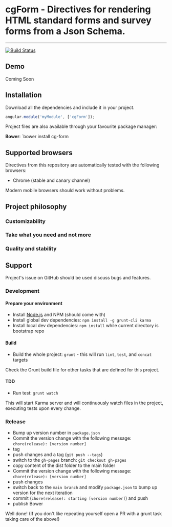 # cgForm - Directives for rendering HTML standard forms and survey forms  from a  Json Schema.

***

[![Build Status](https://travis-ci.org/cghr/cgForm.png?branch=master)](https://travis-ci.org/cghr/cgForm)

## Demo

Coming Soon

## Installation

Download all the dependencies and include it in your project.

```javascript
angular.module('myModule', ['cgForm']);
```

Project files are also available through your favourite package manager:

**Bower**: `bower install cg-form


## Supported browsers

Directives from this repository are automatically tested with the following browsers:

* Chrome (stable and canary channel)

Modern mobile browsers should work without problems.



## Project philosophy



### Customizability



### Take what you need and not more



### Quality and stability


## Support

Project's issue on GitHub should be used discuss bugs and features.


### Development
#### Prepare your environment
* Install [Node.js](http://nodejs.org/) and NPM (should come with)
* Install global dev dependencies: `npm install -g grunt-cli karma`
* Install local dev dependencies: `npm install` while current directory is bootstrap repo

#### Build
* Build the whole project: `grunt` - this will run `lint`, `test`, and `concat` targets


Check the Grunt build file for other tasks that are defined for this project.

#### TDD
* Run test: `grunt watch`
 
This will start Karma server and will continuously watch files in the project, executing tests upon every change.


### Release
* Bump up version number in `package.json`
* Commit the version change with the following message: `chore(release): [version number]`
* tag
* push changes and a tag (`git push --tags`)
* switch to the `gh-pages` branch: `git checkout gh-pages`
* copy content of the dist folder to the main folder
* Commit the version change with the following message: `chore(release): [version number]`
* push changes
* switch back to the `main branch` and modify `package.json` to bump up version for the next iteration
* commit (`chore(release): starting [version number]`) and push
* publish Bower

Well done! (If you don't like repeating yourself open a PR with a grunt task taking care of the above!)
